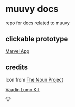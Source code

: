 # muuvy docs

repo for docs related to muuvy

## clickable prototype

[Marvel App](https://marvelapp.com/8hibb2g)

## credits

Icon from [The Noun Project](https://thenounproject.com/term/cow/630231/)

[Vaadin Lumo Kit](https://v.vaadin.com/lumo-ui-kit-for-sketch)

:cow:
